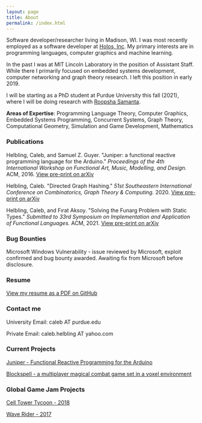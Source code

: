 ```yaml
---
layout: page
title: About
permalink: /index.html
---
```


Software developer/researcher living in Madison, WI. I was most recently employed as a software developer at [Holos, Inc](https://holos.io/). My primary interests are in programming languages, computer graphics and machine learning.

In the past I was at MIT Lincoln Laboratory in the position of Assistant Staff. While there I primarily focused on embedded systems development, computer networking and graph theory research. I left this position in early 2019.

I will be starting as a PhD student at Purdue University this fall (2021), where I will be doing research with [Roopsha Samanta](https://www.cs.purdue.edu/homes/roopsha/).

**Areas of Expertise**: Programming Language Theory, Computer Graphics, Embedded Systems Programming, Concurrent Systems, Graph Theory, Computational Geometry, Simulation and Game Development, Mathematics

### Publications

Helbling, Caleb, and Samuel Z. Guyer. "Juniper: a functional reactive programming language for the Arduino." *Proceedings of the 4th International Workshop on Functional Art, Music, Modelling, and Design.* ACM, 2016. [View pre-print on arXiv](https://arxiv.org/abs/1911.12932)

Helbling, Caleb. "Directed Graph Hashing." *51st Southeastern International Conference on
 Combinatorics, Graph Theory & Computing.* 2020. [View pre-print on arXiv](https://arxiv.org/abs/2002.06653)

Helbling, Caleb, and Fırat Aksoy. "Solving the Funarg Problem with Static Types." *Submitted to 33rd Symposium on Implementation and Application of Functional Languages.* ACM, 2021. [View pre-print on arXiv](https://arxiv.org/abs/2108.07389)

### Bug Bounties

Microsoft Windows Vulnerability - issue reviewed by Microsoft, exploit confirmed and bug bounty awarded. Awaiting fix from Microsoft before disclosure.

### Resume

[View my resume as a PDF on GitHub](https://github.com/calebh/calebh.github.io/blob/master/resume.pdf)

### Contact me

University Email:
caleb AT purdue.edu

Private Email:
caleb.helbling AT yahoo.com

### Current Projects

[Juniper - Functional Reactive Programming for the Arduino](http://www.juniper-lang.org/)

[Blockspell - a multiplayer magical combat game set in a voxel environment](http://www.blockspell.com/)

### Global Game Jam Projects

[Cell Tower Tycoon - 2018](https://globalgamejam.org/2018/games/cell-tower-tycoon)

[Wave Rider - 2017](https://globalgamejam.org/2017/games/wave-rider-3)
